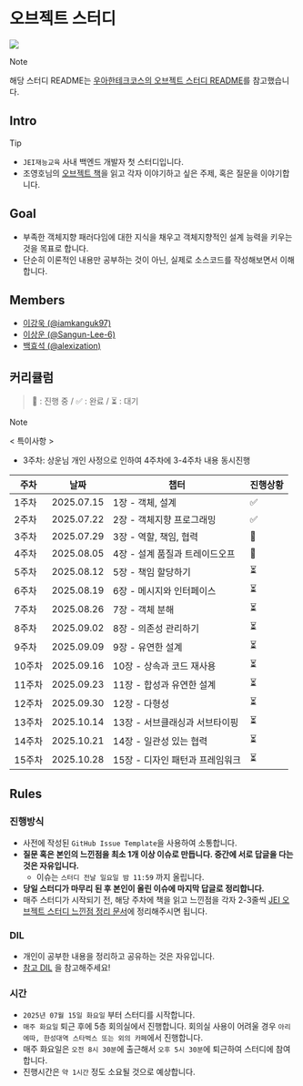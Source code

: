 # 오브젝트 스터디

<img src="https://encrypted-tbn0.gstatic.com/images?q=tbn:ANd9GcTeFVsxs5AIWiZNncKeuw6ONhHVfAxc3RNtKQ&s" />

> [!NOTE]
>
> 해당 스터디 README는 [우아한테크코스의 오브젝트 스터디 README](https://github.com/woowacourse-study/2022-object-study)를 참고했습니다.

## Intro

> [!TIP]
>
> -   `JEI재능교육` 사내 백엔드 개발자 첫 스터디입니다.
> -   조영호님의 [오브젝트 책](https://product.kyobobook.co.kr/detail/S000001766367)을 읽고 각자 이야기하고 싶은 주제, 혹은 질문을 이야기합니다.

## Goal

-   부족한 객체지향 패러다임에 대한 지식을 채우고 객체지향적인 설계 능력을 키우는 것을 목표로 합니다.
-   단순히 이론적인 내용만 공부하는 것이 아닌, 실제로 소스코드를 작성해보면서 이해합니다.

## Members

-   [이강욱 (@iamkanguk97)](https://github.com/iamkanguk97)
-   [이상운 (@Sangun-Lee-6)](https://github.com/Sangun-Lee-6)
-   [백효석 (@alexization)](https://github.com/alexization)

## 커리큘럼

> 🔄 : 진행 중 / ✅ : 완료 / ⏳ : 대기

> [!NOTE]
>
> < 특이사항 >
> - 3주차: 상운님 개인 사정으로 인하여 4주차에 3-4주차 내용 동시진행

| 주차   | 날짜       | 챕터                            | 진행상황 |
| ------ | ---------- | ------------------------------- | -------- |
| 1주차  | 2025.07.15 | 1장 - 객체, 설계                | ✅       |
| 2주차  | 2025.07.22 | 2장 - 객체지향 프로그래밍       | ✅       |
| 3주차  | 2025.07.29 | 3장 - 역할, 책임, 협력          | 🔄       |
| 4주차  | 2025.08.05 | 4장 - 설계 품질과 트레이드오프  | 🔄       |
| 5주차  | 2025.08.12 | 5장 - 책임 할당하기             | ⏳       |
| 6주차  | 2025.08.19 | 6장 - 메시지와 인터페이스       | ⏳       |
| 7주차  | 2025.08.26 | 7장 - 객체 분해                 | ⏳       |
| 8주차  | 2025.09.02 | 8장 - 의존성 관리하기           | ⏳       |
| 9주차  | 2025.09.09 | 9장 - 유연한 설계               | ⏳       |
| 10주차 | 2025.09.16 | 10장 - 상속과 코드 재사용       | ⏳       |
| 11주차 | 2025.09.23 | 11장 - 합성과 유연한 설계       | ⏳       |
| 12주차 | 2025.09.30 | 12장 - 다형성                   | ⏳       |
| 13주차 | 2025.10.14 | 13장 - 서브클래싱과 서브타이핑  | ⏳       |
| 14주차 | 2025.10.21 | 14장 - 일관성 있는 협력         | ⏳       |
| 15주차 | 2025.10.28 | 15장 - 디자인 패턴과 프레임워크 | ⏳       |

## Rules

### 진행방식

-   사전에 작성된 `GitHub Issue Template`을 사용하여 소통합니다.
-   **질문 혹은 본인의 느낀점을 최소 1개 이상 이슈로 만듭니다. 중간에 서로 답글을 다는 것은 자유입니다.**
    -   이슈는 `스터디 전날 일요일 밤 11:59` 까지 올립니다.
-   **당일 스터디가 마무리 된 후 본인이 올린 이슈에 마지막 답글로 정리합니다.**
-   매주 스터디가 시작되기 전, 해당 주차에 책을 읽고 느낀점을 각자 2-3줄씩 [JEI 오브젝트 스터디 느낀점 정리 문서](https://docs.google.com/spreadsheets/d/1TgN4iOMN0CYHURQeRrauwR4EOPZoGwWU5GhPZaWsT38/edit?gid=0#gid=0)에 정리해주시면 됩니다.

### DIL

- 개인이 공부한 내용을 정리하고 공유하는 것은 자유입니다.
- [참고 DIL](https://github.com/iamkanguk97/DIL/tree/main/OOP/%EC%98%A4%EB%B8%8C%EC%A0%9D%ED%8A%B8) 을 참고해주세요!

### 시간

-   `2025년 07월 15일 화요일` 부터 스터디를 시작합니다.
-   `매주 화요일` 퇴근 후에 5층 회의실에서 진행합니다. 회의실 사용이 어려울 경우 `아리에따, 한성대역 스타벅스 또는 외의 카페`에서 진행합니다.
-   매주 화요일은 `오전 8시 30분`에 출근해서 `오후 5시 30분`에 퇴근하여 스터디에 참여합니다.
-   진행시간은 `약 1시간` 정도 소요될 것으로 예상합니다.
